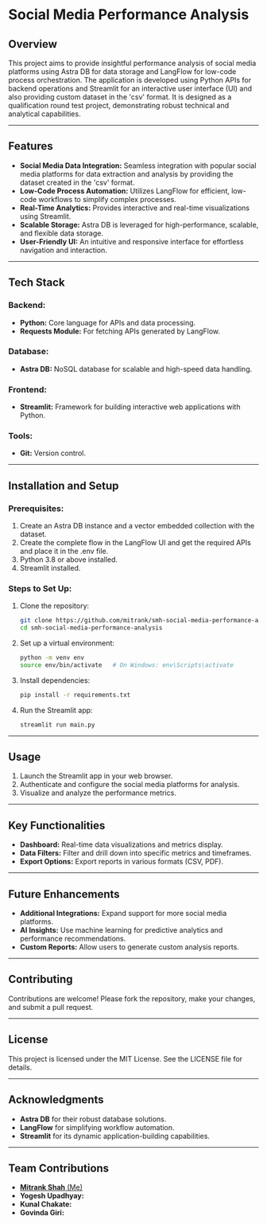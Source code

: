 # Social Media Performance Analysis

## Overview
This project aims to provide insightful performance analysis of social media platforms using Astra DB for data storage and LangFlow for low-code process orchestration. The application is developed using Python APIs for backend operations and Streamlit for an interactive user interface (UI) and also providing custom dataset in the 'csv' format. It is designed as a qualification round test project, demonstrating robust technical and analytical capabilities.

---

## Features
- **Social Media Data Integration:** Seamless integration with popular social media platforms for data extraction and analysis by providing the dataset created in the 'csv' format.
- **Low-Code Process Automation:** Utilizes LangFlow for efficient, low-code workflows to simplify complex processes.
- **Real-Time Analytics:** Provides interactive and real-time visualizations using Streamlit.
- **Scalable Storage:** Astra DB is leveraged for high-performance, scalable, and flexible data storage.
- **User-Friendly UI:** An intuitive and responsive interface for effortless navigation and interaction.

---

## Tech Stack
### Backend:
- **Python:** Core language for APIs and data processing.
- **Requests Module:** For fetching APIs generated by LangFlow.

### Database:
- **Astra DB:** NoSQL database for scalable and high-speed data handling.

### Frontend:
- **Streamlit:** Framework for building interactive web applications with Python.

### Tools:
- **Git:** Version control.

---

## Installation and Setup

### Prerequisites:
1. Create an Astra DB instance and a vector embedded collection with the dataset.
2. Create the complete flow in the LangFlow UI and get the required APIs and place it in the .env file. 
3. Python 3.8 or above installed.
4. Streamlit installed.

### Steps to Set Up:
1. Clone the repository:
   ```bash
   git clone https://github.com/mitrank/smh-social-media-performance-analysis.git
   cd smh-social-media-performance-analysis
   ```

2. Set up a virtual environment:
   ```bash
   python -m venv env
   source env/bin/activate   # On Windows: env\Scripts\activate
   ```

3. Install dependencies:
   ```bash
   pip install -r requirements.txt
   ```

4. Run the Streamlit app:
   ```bash
   streamlit run main.py
   ```

---

## Usage
1. Launch the Streamlit app in your web browser.
2. Authenticate and configure the social media platforms for analysis.
3. Visualize and analyze the performance metrics.

---

## Key Functionalities
- **Dashboard:** Real-time data visualizations and metrics display.
- **Data Filters:** Filter and drill down into specific metrics and timeframes.
- **Export Options:** Export reports in various formats (CSV, PDF).

---

## Future Enhancements
- **Additional Integrations:** Expand support for more social media platforms.
- **AI Insights:** Use machine learning for predictive analytics and performance recommendations.
- **Custom Reports:** Allow users to generate custom analysis reports.

---

## Contributing
Contributions are welcome! Please fork the repository, make your changes, and submit a pull request.

---

## License
This project is licensed under the MIT License. See the LICENSE file for details.

---

## Acknowledgments
- **Astra DB** for their robust database solutions.
- **LangFlow** for simplifying workflow automation.
- **Streamlit** for its dynamic application-building capabilities.

---

## Team Contributions
- [**Mitrank Shah** (Me)](https://github.com/mitrank)
- **Yogesh Upadhyay:**
- **Kunal Chakate:**
- **Govinda Giri:**

